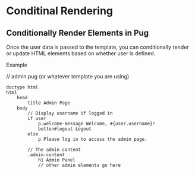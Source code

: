 # Conditinal Rendering

## Conditionally Render Elements in Pug

Once the user data is passed to the template, you can conditionally render or update HTML elements based on whether user is defined.

Example

// admin.pug (or whatever template you are using)

```pug
doctype html
html
    head
        title Admin Page
    body
        // Display username if logged in
        if user
            p.welcome-message Welcome, #{user.username}!
            button#logout Logout
        else
            p Please log in to access the admin page.

        // The admin content
        .admin-content
            h1 Admin Panel
            // other admin elements go here
```
